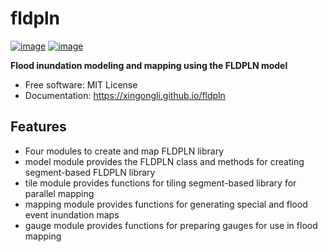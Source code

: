 # fldpln


[![image](https://img.shields.io/pypi/v/fldpln.svg)](https://pypi.python.org/pypi/fldpln)
[![image](https://img.shields.io/conda/vn/conda-forge/fldpln.svg)](https://anaconda.org/conda-forge/fldpln)


**Flood inundation modeling and mapping using the FLDPLN model**


-   Free software: MIT License
-   Documentation: https://xingongli.github.io/fldpln
    

## Features

-   Four modules to create and map FLDPLN library
-   model module provides the FLDPLN class and methods for creating segment-based FLDPLN library
-   tile module provides functions for tiling segment-based library for parallel mapping
-   mapping module provides functions for generating special and flood event inundation maps
-   gauge module provides functions for preparing gauges for use in flood mapping
